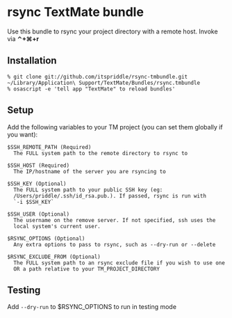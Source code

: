 # rsync TextMate bundle

Use this bundle to rsync your project directory with a remote host.  Invoke
via **&#8963;+&#8984;+r**


## Installation

    % git clone git://github.com/itspriddle/rsync-tmbundle.git ~/Library/Application\ Support/TextMate/Bundles/rsync.tmbundle
    % osascript -e 'tell app "TextMate" to reload bundles'


## Setup

Add the following variables to your TM project (you can set them globally if
you want):

    $SSH_REMOTE_PATH (Required)
      The FULL system path to the remote directory to rsync to

    $SSH_HOST (Required)
      The IP/hostname of the server you are rsyncing to

    $SSH_KEY (Optional)
      The FULL system path to your public SSH key (eg:
      /Users/priddle/.ssh/id_rsa.pub.). If passed, rsync is run with
      `-i $SSH_KEY`

    $SSH_USER (Optional)
      The username on the remove server. If not specified, ssh uses the
      local system's current user.

    $RSYNC_OPTIONS (Optional)
      Any extra options to pass to rsync, such as --dry-run or --delete

    $RSYNC_EXCLUDE_FROM (Optional)
      The FULL system path to an rsync exclude file if you wish to use one
      OR a path relative to your TM_PROJECT_DIRECTORY


## Testing

Add `--dry-run` to $RSYNC_OPTIONS to run in testing mode
